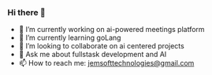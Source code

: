 ### Hi there 👋

- 🔭 I’m currently working on ai-powered meetings platform
- 🌱 I’m currently learning goLang
- 👯 I’m looking to collaborate on ai centered projects
- 💬 Ask me about fullstask development and AI
- 📫 How to reach me: jemsofttechnologies@gmail.com

